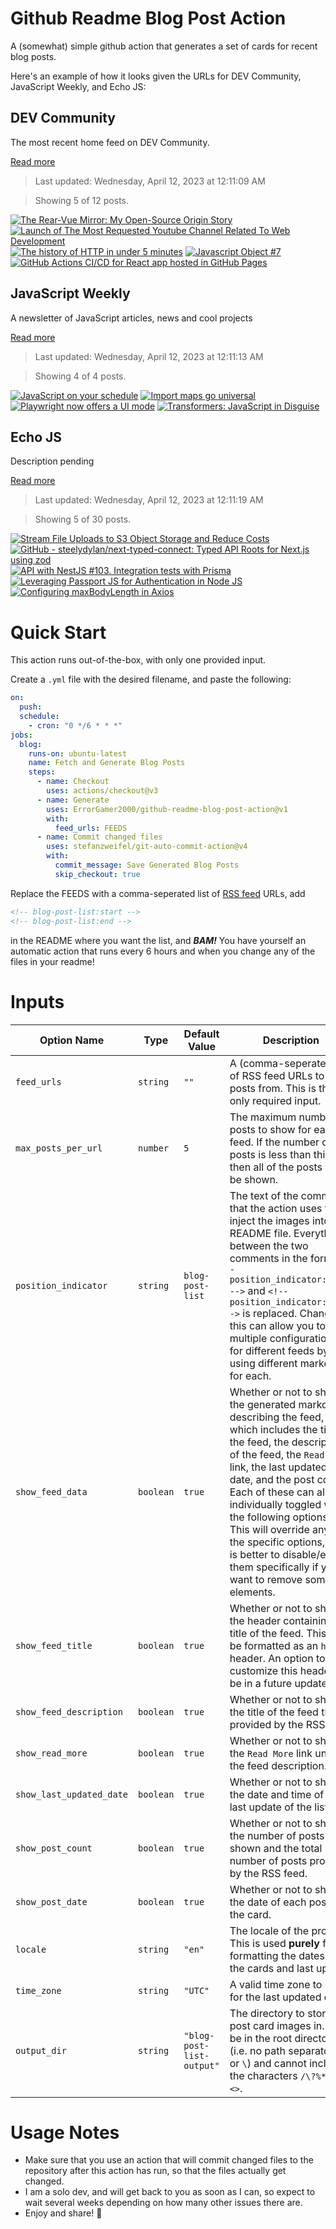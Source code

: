 # Github Readme Blog Post Action

A (somewhat) simple github action that generates a set of cards for recent blog posts.

Here's an example of how it looks given the URLs for DEV Community, JavaScript Weekly, and Echo JS:

<!-- post-list:start -->
## DEV Community

The most recent home feed on DEV Community.

[Read more](https://dev.to)
> Last updated: Wednesday, April 12, 2023 at 12:11:09 AM

> Showing 5 of 12 posts.

[![The Rear-Vue Mirror: My Open-Source Origin Story](https://raw.githubusercontent.com/ErrorGamer2000/github-readme-blog-post-action/main/generated_files/DEV_Community/The_Rear-Vue_Mirror__My_Open-Source_Origin_Story.svg)](https://dev.to/jutanium/the-rear-vue-mirror-my-open-source-origin-story-2i3j)
[![Launch of The Most Requested Youtube Channel Related To Web Development](https://raw.githubusercontent.com/ErrorGamer2000/github-readme-blog-post-action/main/generated_files/DEV_Community/Launch_of_The_Most_Requested_Youtube_Channel_Related_To_Web_Development.svg)](https://dev.to/myogeshchavan97/launch-of-the-most-requested-youtube-channel-related-to-web-development-4n6c)
[![The history of HTTP in under 5 minutes](https://raw.githubusercontent.com/ErrorGamer2000/github-readme-blog-post-action/main/generated_files/DEV_Community/The_history_of_HTTP_in_under_5_minutes.svg)](https://dev.to/andreasbergstrom/the-history-of-http-in-under-5-minutes-4b7p)
[![Javascript Object #7](https://raw.githubusercontent.com/ErrorGamer2000/github-readme-blog-post-action/main/generated_files/DEV_Community/Javascript_Object__7.svg)](https://dev.to/samr/javascript-object-7-9ie)
[![GitHub Actions CI/CD for React app hosted in GitHub Pages](https://raw.githubusercontent.com/ErrorGamer2000/github-readme-blog-post-action/main/generated_files/DEV_Community/GitHub_Actions_CI_CD_for_React_app_hosted_in_GitHub_Pages.svg)](https://dev.to/pvishnuprasaath/github-actions-cicd-for-react-app-hosted-in-github-pages-3ah3)


## JavaScript Weekly

A newsletter of JavaScript articles, news and cool projects

[Read more](https://javascriptweekly.com/)
> Last updated: Wednesday, April 12, 2023 at 12:11:13 AM

> Showing 4 of 4 posts.

[![JavaScript on your schedule](https://raw.githubusercontent.com/ErrorGamer2000/github-readme-blog-post-action/main/generated_files/JavaScript_Weekly/JavaScript_on_your_schedule.svg)](https://javascriptweekly.com/issues/633)
[![Import maps go universal](https://raw.githubusercontent.com/ErrorGamer2000/github-readme-blog-post-action/main/generated_files/JavaScript_Weekly/Import_maps_go_universal.svg)](https://javascriptweekly.com/issues/632)
[![Playwright now offers a UI mode](https://raw.githubusercontent.com/ErrorGamer2000/github-readme-blog-post-action/main/generated_files/JavaScript_Weekly/Playwright_now_offers_a_UI_mode.svg)](https://javascriptweekly.com/issues/631)
[![Transformers: JavaScript in Disguise](https://raw.githubusercontent.com/ErrorGamer2000/github-readme-blog-post-action/main/generated_files/JavaScript_Weekly/Transformers__JavaScript_in_Disguise.svg)](https://javascriptweekly.com/issues/630)


## Echo JS

Description pending

[Read more](
http://www.echojs.com
)
> Last updated: Wednesday, April 12, 2023 at 12:11:19 AM

> Showing 5 of 30 posts.

[![Stream File Uploads to S3 Object Storage and Reduce Costs](https://raw.githubusercontent.com/ErrorGamer2000/github-readme-blog-post-action/main/generated_files/_Echo_JS_/Stream_File_Uploads_to_S3_Object_Storage_and_Reduce_Costs.svg)](https://austingil.com/upload-to-s3/)
[![GitHub - steelydylan/next-typed-connect: Typed API Roots for Next.js using zod](https://raw.githubusercontent.com/ErrorGamer2000/github-readme-blog-post-action/main/generated_files/_Echo_JS_/GitHub_-_steelydylan_next-typed-connect__Typed_API_Roots_for_Next.js_using_zod.svg)](https://github.com/steelydylan/next-typed-connect)
[![API with NestJS #103. Integration tests with Prisma](https://raw.githubusercontent.com/ErrorGamer2000/github-readme-blog-post-action/main/generated_files/_Echo_JS_/API_with_NestJS__103._Integration_tests_with_Prisma.svg)](https://wanago.io/2023/04/10/api-nestjs-prisma-integration-tests/)
[![Leveraging Passport JS for Authentication in Node JS](https://raw.githubusercontent.com/ErrorGamer2000/github-readme-blog-post-action/main/generated_files/_Echo_JS_/Leveraging_Passport_JS_for_Authentication_in_Node_JS.svg)](https://dskcode.com/leveraging-passport-js-for-authentication-in-node-js)
[![Configuring maxBodyLength in Axios](https://raw.githubusercontent.com/ErrorGamer2000/github-readme-blog-post-action/main/generated_files/_Echo_JS_/Configuring_maxBodyLength_in_Axios.svg)](
https://masteringjs.io/tutorials/axios/maxbodylength
)


<!-- post-list:end -->

# Quick Start

This action runs out-of-the-box, with only one provided input.

Create a `.yml` file with the desired filename, and paste the following:

```yml
on:
  push:
  schedule:
    - cron: "0 */6 * * *"
jobs:
  blog:
    runs-on: ubuntu-latest
    name: Fetch and Generate Blog Posts
    steps:
      - name: Checkout
        uses: actions/checkout@v3
      - name: Generate
        uses: ErrorGamer2000/github-readme-blog-post-action@v1
        with:
          feed_urls: FEEDS
      - name: Commit changed files
        uses: stefanzweifel/git-auto-commit-action@v4
        with:
          commit_message: Save Generated Blog Posts
          skip_checkout: true
```

Replace the FEEDS with a comma-seperated list of [RSS feed](https://rss.com/blog/how-do-rss-feeds-work/) URLs, add

```md
<!-- blog-post-list:start -->
<!-- blog-post-list:end -->
```

in the README where you want the list, and **_BAM!_** You have yourself an automatic action that runs every 6 hours and when you change any of the files in your readme!

# Inputs

<table>
  <thead>
    <tr>
      <th>Option Name</th>
      <th>Type</th>
      <th>Default Value</th>
      <th>Description</th>
    </tr>
  </thead>
  <tbody>
    <tr>
      <td><code>feed_urls</code></td>
      <td><code>string</code></td>
      <td><code>""</code></td>
      <td>A (comma-seperated) list of RSS feed URLs to load posts from. This is the only required input.</td>
    </tr>
    <tr>
      <td><code>max_posts_per_url</code></td>
      <td><code>number</code></td>
      <td><code>5</code></td>
      <td>The maximum number of posts to show for each feed. If the number of posts is less than this, then all of the posts will be shown.</td>
    </tr>
    <tr>
      <td><code>position_indicator</code></td>
      <td><code>string</code></td>
      <td><code>blog-post-list</code></td>
      <td>The text of the comments that the action uses to inject the images into the README file. Everything between the two comments in the form <code>&lt;!-- position_indicator:start --&gt;</code> and <code>&lt;!-- position_indicator:end --&gt;</code> is replaced. Changing this can allow you to use multiple configurations for different feeds by using different markers for each.</td>
    </tr>
    <tr>
      <td><code>show_feed_data</code></td>
      <td><code>boolean</code></td>
      <td><code>true</code></td>
      <td>Whether or not to show the generated markdown describing the feed, which includes the title of the feed, the description of the feed, the <code>Read More</code> link, the last updated date, and the post count. Each of these can also be individually toggled with the following options. This will override any of the specific options, so it is better to disable/enable them specifically if you want to remove some elements.</td>
    </tr>
    <tr>
      <td><code>show_feed_title</code></td>
      <td><code>boolean</code></td>
      <td><code>true</code></td>
      <td>Whether or not to show the header containing the title of the feed. This will be formatted as an <code>h2</code> header. An option to customize this header will be in a future update.</td>
    </tr>
    <tr>
      <td><code>show_feed_description</code></td>
      <td><code>boolean</code></td>
      <td><code>true</code></td>
      <td>Whether or not to show the title of the feed that is provided by the RSS feed.</td>
    </tr>
    <tr>
      <td><code>show_read_more</code></td>
      <td><code>boolean</code></td>
      <td><code>true</code></td>
      <td>Whether or not to show the <code>Read More</code> link under the feed description.</td>
    </tr>
    <tr>
      <td><code>show_last_updated_date</code></td>
      <td><code>boolean</code></td>
      <td><code>true</code></td>
      <td>Whether or not to show the date and time of the last update of the list.</td>
    </tr>
    <tr>
      <td><code>show_post_count</code></td>
      <td><code>boolean</code></td>
      <td><code>true</code></td>
      <td>Whether or not to show the number of posts shown and the total number of posts provided by the RSS feed.</td>
    </tr>
    <tr>
      <td><code>show_post_date</code></td>
      <td><code>boolean</code></td>
      <td><code>true</code></td>
      <td>Whether or not to show the date of each post on the card.</td>
    </tr>
    <tr>
      <td><code>locale</code></td>
      <td><code>string</code></td>
      <td><code>"en"</code></td>
      <td>The locale of the project. This is used <strong>purely</strong> for formatting the dates of the cards and last update.</td>
    </tr>
    <tr>
      <td><code>time_zone</code></td>
      <td><code>string</code></td>
      <td><code>"UTC"</code></td>
      <td>A valid time zone to use for the last updated date.</td>
    </tr>
    <tr>
      <td><code>output_dir</code></td>
      <td><code>string</code></td>
      <td><code>"blog-post-list-output"</code></td>
      <td>The directory to store the post card images in. Must be in the root directory (i.e. no path separators <code>/</code> or <code>\</code>) and cannot include the characters <code>/\?%*:|"&lt;&gt;</code>.</td>
    </tr>
<!--
    <tr>
      <td><code></code></td>
      <td><cde></cde></td>
      <td><code></code></td>
      <td></td>
    </tr>
-->
  </tbody>
</table>

# Usage Notes

- Make sure that you use an action that will commit changed files to the repository after this action has run, so that the files actually get changed.
- I am a solo dev, and will get back to you as soon as I can, so expect to wait several weeks depending on how many other issues there are.
- Enjoy and share! 🤗
